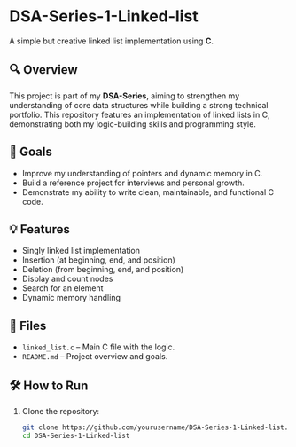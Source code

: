 # DSA-Series-1-Linked-list

A simple but creative linked list implementation using **C**.

## 🔍 Overview

This project is part of my **DSA-Series**, aiming to strengthen my understanding of core
data structures while building a strong technical portfolio. 
This repository features an implementation of linked lists in C, demonstrating both my
 logic-building skills and programming style.

## 🚀 Goals

- Improve my understanding of pointers and dynamic memory in C.
- Build a reference project for interviews and personal growth.
- Demonstrate my ability to write clean, maintainable, and functional C code.

## 💡 Features

- Singly linked list implementation
- Insertion (at beginning, end, and position)
- Deletion (from beginning, end, and position)
- Display and count nodes
- Search for an element
- Dynamic memory handling

## 📁 Files

- `linked_list.c` – Main C file with the logic.
- `README.md` – Project overview and goals.

## 🛠 How to Run

1. Clone the repository:
   ```bash
   git clone https://github.com/yourusername/DSA-Series-1-Linked-list.git
   cd DSA-Series-1-Linked-list
